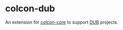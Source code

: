 colcon-dub
=============

An extension for [colcon-core](https://github.com/colcon/colcon-core) to support [DUB](https://dub.pm/index.html) projects.
